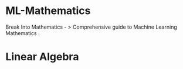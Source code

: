 # ML-Mathematics
Break Into Mathematics - > Comprehensive guide to Machine Learning Mathematics  . 


# Linear Algebra